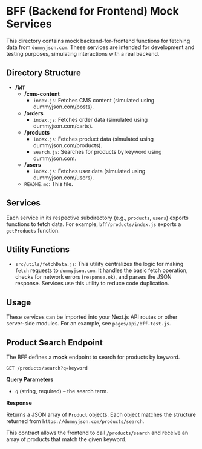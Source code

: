 # BFF (Backend for Frontend) Mock Services

This directory contains mock backend-for-frontend functions for fetching data from `dummyjson.com`. These services are intended for development and testing purposes, simulating interactions with a real backend.

## Directory Structure

- **/bff**
  - **/cms-content**
    - `index.js`: Fetches CMS content (simulated using dummyjson.com/posts).
  - **/orders**
    - `index.js`: Fetches order data (simulated using dummyjson.com/carts).
  - **/products**
    - `index.js`: Fetches product data (simulated using dummyjson.com/products).
    - `search.js`: Searches for products by keyword using dummyjson.com.
  - **/users**
    - `index.js`: Fetches user data (simulated using dummyjson.com/users).
  - `README.md`: This file.

## Services

Each service in its respective subdirectory (e.g., `products`, `users`) exports functions to fetch data. For example, `bff/products/index.js` exports a `getProducts` function.

## Utility Functions

- `src/utils/fetchData.js`: This utility centralizes the logic for making `fetch` requests to `dummyjson.com`. It handles the basic fetch operation, checks for network errors (`response.ok`), and parses the JSON response. Services use this utility to reduce code duplication.

## Usage

These services can be imported into your Next.js API routes or other server-side modules. For an example, see `pages/api/bff-test.js`.

## Product Search Endpoint

The BFF defines a **mock** endpoint to search for products by keyword.

```
GET /products/search?q=keyword
```

**Query Parameters**

- `q` (string, required) – the search term.

**Response**

Returns a JSON array of `Product` objects. Each object matches the structure returned from `https://dummyjson.com/products/search`.

This contract allows the frontend to call `/products/search` and receive an array of products that match the given keyword.
